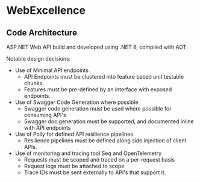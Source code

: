# WebExcellence 

## Code Architecture
ASP.NET Web API build and developed using .NET 8, compiled with AOT. 

Notable design decisions:
 * Use of Minimal API endpoints
    * API Endpoints must be clustered into feature based unit testable chunks.
    * Features must be pre-defined by an interface with exposed endpoints.
 * Use of Swagger Code Generation where possible
    * Swagger code generation must be used where possible for consuming API's
    * Swagger doc generation must be supported, and documented inline with API endpoints
 * Use of Polly for defined API resilience pipelines
    * Resilience pipelines must be defined along side injection of client APIs.
 * Use of monitoring and tracing tool Seq and OpenTelemetry 
    * Requests must be scoped and traced on a per-request basis
    * Request logs must be attached to scope
    * Trace IDs must be sent externally to API's that support it.